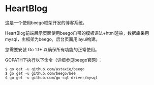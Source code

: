 # HeartBlog

这是一个使用beego框架开发的博客系统。

HeartBlog前端展示页面使用beego自带的模板语法+html渲染，数据库采用mysql，主框架为beego，后台页面用layui构建。

您需要安装 Go 1.1+ 以确保所有功能的正常使用。

GOPATH下执行以下命令（详细参见beego官网）：
```
$ go get -u github.com/astaxie/beego  
$ go get -u github.com/beego/bee
$ go get -u github.com/go-sql-driver/mysql
```
